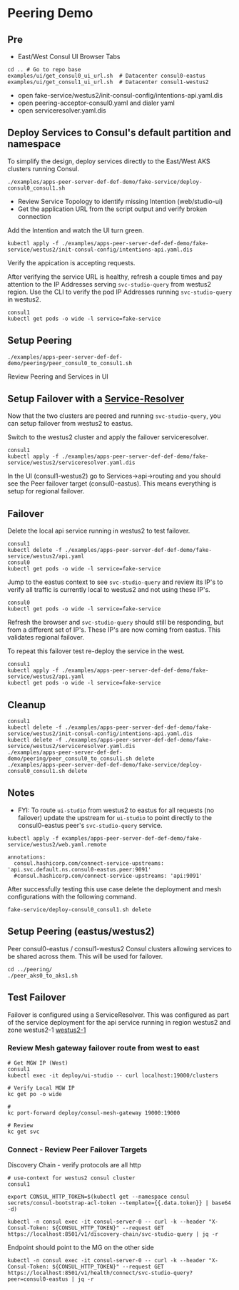 # Peering Demo

## Pre
* East/West Consul UI Browser Tabs
```
cd .. # Go to repo base
examples/ui/get_consul0_ui_url.sh  # Datacenter consul0-eastus
examples/ui/get_consul1_ui_url.sh  # Datacenter consul1-westus2
```
* open fake-service/westus2/init-consul-config/intentions-api.yaml.dis
* open peering-acceptor-consul0.yaml and dialer yaml
* open serviceresolver.yaml.dis


## Deploy Services to Consul's default partition and namespace
To simplify the design, deploy services directly to the East/West AKS clusters running Consul.
```
./examples/apps-peer-server-def-def-demo/fake-service/deploy-consul0_consul1.sh
```
* Review Service Topology to identify missing Intention (web/studio-ui) 
* Get the application URL from the script output and verify broken connection

Add the Intention and watch the UI turn green.
```
kubectl apply -f ./examples/apps-peer-server-def-def-demo/fake-service/westus2/init-consul-config/intentions-api.yaml.dis
```
Verify the appication is accepting requests.

After verifying the service URL is healthy, refresh a couple times and pay attention to the IP Addresses serving `svc-studio-query` from westus2 region. Use the CLI to verify the pod IP Addresses running `svc-studio-query` in westus2.
```
consul1
kubectl get pods -o wide -l service=fake-service
```

## Setup Peering
```
./examples/apps-peer-server-def-def-demo/peering/peer_consul0_to_consul1.sh
```
Review Peering and Services in UI

## Setup Failover with a [Service-Resolver](https://developer.hashicorp.com/consul/docs/connect/config-entries/service-resolver#filter-on-service-version)
Now that the two clusters are peered and running `svc-studio-query`, you can setup failover from westus2 to eastus.  

Switch to the westus2 cluster and apply the failover serviceresolver.
```
consul1
kubectl apply -f ./examples/apps-peer-server-def-def-demo/fake-service/westus2/serviceresolver.yaml.dis
```

In the UI (consul1-westus2) go to Services->api->routing and you should see the Peer failover target (consul0-eastus).  This means everything is setup for regional failover.  

## Failover
Delete the local api service running in westus2 to test failover.
```
consul1
kubectl delete -f ./examples/apps-peer-server-def-def-demo/fake-service/westus2/api.yaml
consul0
kubectl get pods -o wide -l service=fake-service
```

Jump to the eastus context to see `svc-studio-query` and review its IP's to verify all traffic is currently local to westus2 and not using these IP's.
```
consul0
kubectl get pods -o wide -l service=fake-service
```

Refresh the browser and `svc-studio-query` should still be responding, but from a different set of IP's.  These IP's are now coming from eastus.  This validates regional failover.  

To repeat this failover test re-deploy the service in the west.
```
consul1
kubectl apply -f ./examples/apps-peer-server-def-def-demo/fake-service/westus2/api.yaml
kubectl get pods -o wide -l service=fake-service
```

## Cleanup

```
consul1
kubectl delete -f ./examples/apps-peer-server-def-def-demo/fake-service/westus2/init-consul-config/intentions-api.yaml.dis
kubectl delete -f ./examples/apps-peer-server-def-def-demo/fake-service/westus2/serviceresolver.yaml.dis
./examples/apps-peer-server-def-def-demo/peering/peer_consul0_to_consul1.sh delete
./examples/apps-peer-server-def-def-demo/fake-service/deploy-consul0_consul1.sh delete

```
## Notes
* FYI: To route `ui-studio` from westus2 to eastus for all requests (no failover) update the upstream for `ui-studio` to point directly to the consul0-eastus peer's `svc-studio-query` service.
```
kubectl apply -f examples/apps-peer-server-def-def-demo/fake-service/westus2/web.yaml.remote

annotations:
  consul.hashicorp.com/connect-service-upstreams: 'api.svc.default.ns.consul0-eastus.peer:9091'
  #consul.hashicorp.com/connect-service-upstreams: 'api:9091'
```

After successfully testing this use case delete the deployment and mesh configurations with the following command.
```
fake-service/deploy-consul0_consul1.sh delete
```

## Setup Peering (eastus/westus2)
Peer consul0-eastus / consul1-westus2 Consul clusters allowing services to be shared across them.  This will be used for failover.
```
cd ../peering/
./peer_aks0_to_aks1.sh
```

## Test Failover
Failover is configured using a ServiceResolver.  This was configured as part of the service deployment for the api service running in region westus2 and zone westus2-1 [westus2-1](./examples/apps-dataplane-partition-ns/fake-service/westus2/westus2-1/traffic-mgmt.yaml)

### Review Mesh gateway failover route from west to east
```
# Get MGW IP (West)
consul1
kubectl exec -it deploy/ui-studio -- curl localhost:19000/clusters

# Verify Local MGW IP
kc get po -o wide

#
kc port-forward deploy/consul-mesh-gateway 19000:19000

# Review 
kc get svc
```

### Connect - Review Peer Failover Targets
Discovery Chain - verify protocols are all http
```
# use-context for westus2 consul cluster
consul1

export CONSUL_HTTP_TOKEN=$(kubectl get --namespace consul secrets/consul-bootstrap-acl-token --template={{.data.token}} | base64 -d)

kubectl -n consul exec -it consul-server-0 -- curl -k --header "X-Consul-Token: ${CONSUL_HTTP_TOKEN}" --request GET https://localhost:8501/v1/discovery-chain/svc-studio-query | jq -r
```
Endpoint should point to the MG on the other side
```
kubectl -n consul exec -it consul-server-0 -- curl -k --header "X-Consul-Token: ${CONSUL_HTTP_TOKEN}" --request GET https://localhost:8501/v1/health/connect/svc-studio-query?peer=consul0-eastus | jq -r